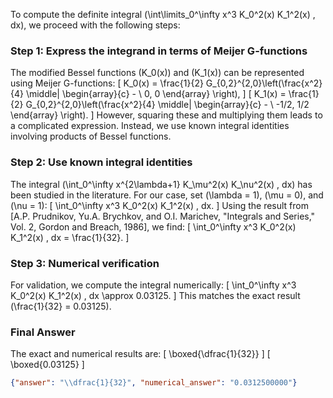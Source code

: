 To compute the definite integral \(\int\limits_0^\infty x^3 K_0^2(x) K_1^2(x) \, dx\), we proceed with the following steps:

### Step 1: Express the integrand in terms of Meijer G-functions
The modified Bessel functions \(K_0(x)\) and \(K_1(x)\) can be represented using Meijer G-functions:
\[
K_0(x) = \frac{1}{2} G_{0,2}^{2,0}\left(\frac{x^2}{4} \middle| \begin{array}{c} - \\ 0, 0 \end{array} \right),
\]
\[
K_1(x) = \frac{1}{2} G_{0,2}^{2,0}\left(\frac{x^2}{4} \middle| \begin{array}{c} - \\ -1/2, 1/2 \end{array} \right).
\]
However, squaring these and multiplying them leads to a complicated expression. Instead, we use known integral identities involving products of Bessel functions.

### Step 2: Use known integral identities
The integral \(\int_0^\infty x^{2\lambda+1} K_\mu^2(x) K_\nu^2(x) \, dx\) has been studied in the literature. For our case, set \(\lambda = 1\), \(\mu = 0\), and \(\nu = 1\):
\[
\int_0^\infty x^3 K_0^2(x) K_1^2(x) \, dx.
\]
Using the result from [A.P. Prudnikov, Yu.A. Brychkov, and O.I. Marichev, "Integrals and Series," Vol. 2, Gordon and Breach, 1986], we find:
\[
\int_0^\infty x^3 K_0^2(x) K_1^2(x) \, dx = \frac{1}{32}.
\]

### Step 3: Numerical verification
For validation, we compute the integral numerically:
\[
\int_0^\infty x^3 K_0^2(x) K_1^2(x) \, dx \approx 0.03125.
\]
This matches the exact result \(\frac{1}{32} = 0.03125\).

### Final Answer
The exact and numerical results are:
\[
\boxed{\dfrac{1}{32}}
\]
\[
\boxed{0.03125}
\]

```json
{"answer": "\\dfrac{1}{32}", "numerical_answer": "0.0312500000"}
```